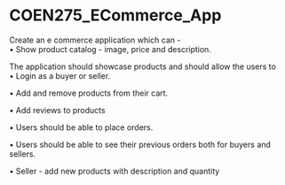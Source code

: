 # COEN275_ECommerce_App
Create an e commerce application which can -  
• Show product catalog - image, price and description. 

The application should showcase products and should allow the users to  
• Login as a buyer or seller. 

• Add and remove products from their cart. 

• Add reviews to products 

• Users should be able to place orders. 

• Users should be able to see their previous orders both for buyers and sellers. 

• Seller - add new products with description and quantity 
